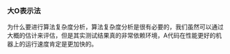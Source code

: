 ### 大O表示法

为什么要进行算法复杂度分析，算法复杂度分析是很有必要的，我们虽然可以通过大概的估计来评估，但是其实测试结果真的非常依赖环境，A代码在性能更好的机器上的运行速度肯定是更加快的。

